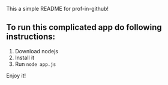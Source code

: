 This a simple README for prof-in-github!
 
## To run this complicated app do following instructions:
1. Download nodejs
2. Install it
3. Run `node app.js`

Enjoy it!